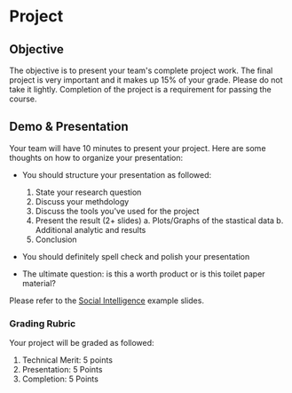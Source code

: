 # Project

## Objective

The objective is to present your team's complete project work.  The final project is very important and it makes up 15% of your grade.  Please do not take it lightly.  Completion of the project is a requirement for passing the course.

## Demo & Presentation

Your team will have 10 minutes to present your project.  Here are some thoughts on how to organize your presentation:

* You should structure your presentation as followed:
  1. State your research question
  2. Discuss your methdology
  3. Discuss the tools you've used for the project
  4. Present the result (2+ slides)
     a. Plots/Graphs of the stastical data
     b. Additional analytic and results
  5. Conclusion

* You should definitely spell check and polish your presentation

* The ultimate question: is this a worth product or is this toilet paper material?

Please refer to the [Social Intelligence](https://github.com/csula/cs594-spring-2015/raw/master/assignments/Social-Intelligence.pptx) example slides.

### Grading Rubric

Your project will be graded as followed:

1. Technical Merit: 5 points
2. Presentation: 5 Points
3. Completion: 5 Points


